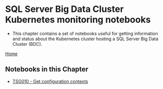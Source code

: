 # SQL Server Big Data Cluster Kubernetes monitoring notebooks

- This chapter contains a set of notebooks useful for getting information and status about the Kubernetes cluster hosting a SQL Server Big Data Cluster (BDC).


[Home](../readme.md)

## Notebooks in this Chapter

 - [TSG010 - Get configuration contexts](../monitor-k8s/tsg010-get-kubernetes-contexts.ipynb)

